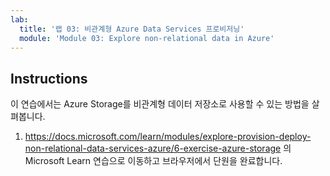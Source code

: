 ```yaml
---
lab:
  title: '랩 03: 비관계형 Azure Data Services 프로비저닝'
  module: 'Module 03: Explore non-relational data in Azure'
---
```


## <a name="instructions"></a>Instructions
이 연습에서는 Azure Storage를 비관계형 데이터 저장소로 사용할 수 있는 방법을 살펴봅니다.

1.  https://docs.microsoft.com/learn/modules/explore-provision-deploy-non-relational-data-services-azure/6-exercise-azure-storage 의 Microsoft Learn 연습으로 이동하고 브라우저에서 단원을 완료합니다. 
